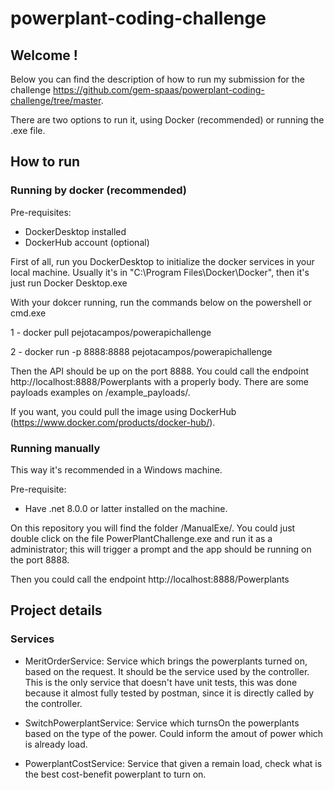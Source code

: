 # powerplant-coding-challenge


## Welcome !

Below you can find the description of how to run my submission for the challenge https://github.com/gem-spaas/powerplant-coding-challenge/tree/master.

There are two options to run it, using Docker (recommended) or running the .exe file. 

## How to run

### Running by docker (recommended)
Pre-requisites: 

- DockerDesktop installed
- DockerHub account (optional)

First of all, run you DockerDesktop to initialize the docker services in your local machine. Usually it's in "C:\Program Files\Docker\Docker", then it's just run Docker Desktop.exe

With your dokcer running, run the commands below on the powershell or cmd.exe

1 - docker pull pejotacampos/powerapichallenge

2 - docker run -p 8888:8888 pejotacampos/powerapichallenge


Then the API should be up on the port 8888. You could call the endpoint http://localhost:8888/Powerplants with a properly body. There are some payloads examples on /example_payloads/.

If you want, you could pull the image using DockerHub (https://www.docker.com/products/docker-hub/).


### Running manually

This way it's recommended in a Windows machine.

Pre-requisite:

- Have .net 8.0.0 or latter installed on the machine.

On this repository you will find the folder /ManualExe/.
You could just double click on the file PowerPlantChallenge.exe and run it as a administrator; this will trigger a prompt and the app should be running on the port 8888.

Then you could call the endpoint http://localhost:8888/Powerplants 


## Project details

### Services
- MeritOrderService: Service which brings the powerplants turned on, based on the request. It should be the service used by the controller. This is the only service that doesn't have unit tests,
	this was done because it almost fully tested by postman, since it is directly called by the controller.

- SwitchPowerplantService: Service which turnsOn the powerplants based on the type of the power. Could inform the amout of power which is already load.

- PowerplantCostService: Service that given a remain load, check what is the best cost-benefit powerplant to turn on.
